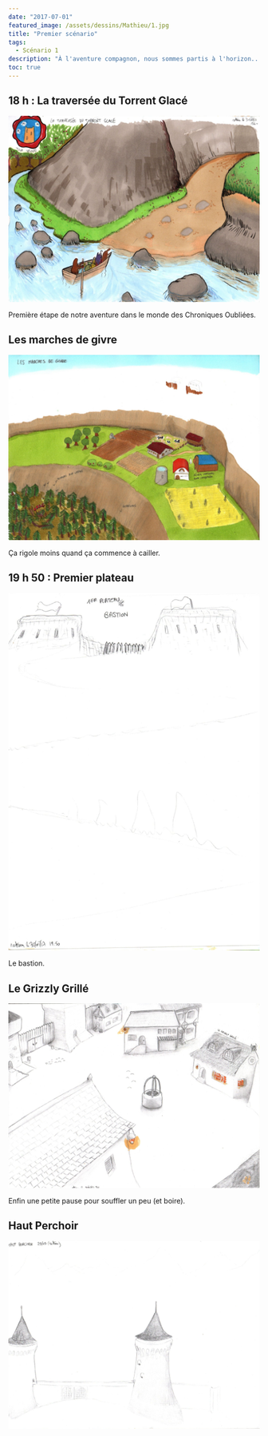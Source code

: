 ```yaml
---
date: "2017-07-01"
featured_image: /assets/dessins/Mathieu/1.jpg
title: "Premier scénario"
tags:
  - Scénario 1
description: "À l'aventure compagnon, nous sommes partis à l'horizon..."
toc: true
---
```


## 18 h : La traversée du Torrent Glacé

![Dessin manquant](../../assets/dessins/Mathieu/1.jpg)

Première étape de notre aventure dans le monde des Chroniques Oubliées.

## Les marches de givre

![Dessin manquant](../../assets/dessins/Mathieu/2.jpg)

Ça rigole moins quand ça commence à cailler.

## 19 h 50 : Premier plateau

![Dessin manquant](../../assets/dessins/Mathieu/3.jpg)

Le bastion.

## Le Grizzly Grillé

![Dessin manquant](../../assets/dessins/Mathieu/4.jpg)

Enfin une petite pause pour souffler un peu (et boire).

## Haut Perchoir

![Dessin manquant](../../assets/dessins/Mathieu/5.jpg)

